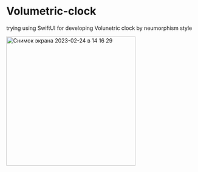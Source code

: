 # Volumetric-clock

trying using SwiftUI for developing Volunetric clock by neumorphism style


<img width="340" alt="Снимок экрана 2023-02-24 в 14 16 29" src="https://user-images.githubusercontent.com/79006179/221441990-8468b4a1-7236-49a8-85c8-84b46d8d54e0.png">
